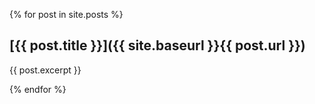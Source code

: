 {% for post in site.posts %}

## [{{ post.title }}]({{ site.baseurl }}{{ post.url }})

{{ post.excerpt }}

{% endfor %}